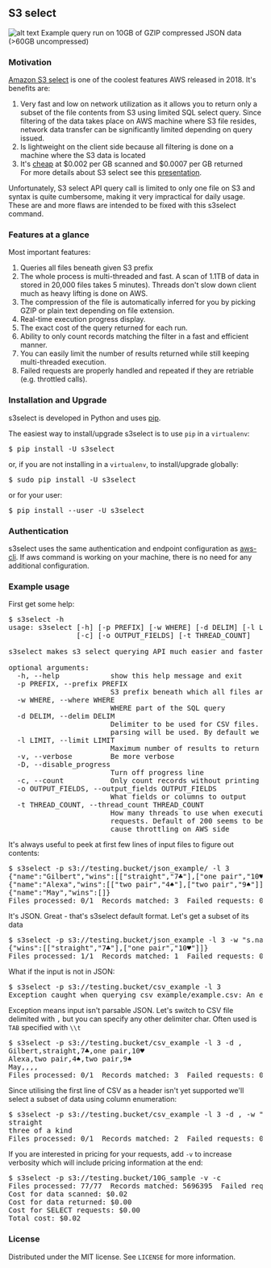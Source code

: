 ## S3 select

![alt text](https://github.com/marko-bast/s3select/raw/master/s3select_example_run.gif "Example run")
Example query run on 10GB of GZIP compressed JSON data (>60GB uncompressed)

### Motivation
[Amazon S3 select](https://docs.aws.amazon.com/AmazonS3/latest/dev/s3-glacier-select-sql-reference-select.html) is one of the coolest features AWS released in 2018. It's benefits are:
1) Very fast and low on network utilization as it allows you to return only a subset of the file contents from S3 using limited SQL select query. Since filtering of the data takes place on AWS machine where S3 file resides, network data transfer can be significantly limited depending on query issued.
2) Is lightweight on the client side because all filtering is done on a machine where the S3 data is located 
4) It's [cheap](https://aws.amazon.com/s3/pricing/#Request_pricing_.28varies_by_region.29) at $0.002 per GB scanned and $0.0007 per GB returned<br>
For more details about S3 select see this [presentation](https://www.youtube.com/watch?v=uxcyoc6uaLM).<p>

Unfortunately, S3 select API query call is limited to only one file on S3 and syntax is quite cumbersome, making it very impractical for daily usage. These are and more flaws are intended to be fixed with this s3select command.    

### Features at a glance
Most important features:
 1) Queries all files beneath given S3 prefix
 2) The whole process is multi-threaded and fast. A scan of 1.1TB of data in stored in 20,000 files takes 5 minutes). Threads don't slow down client much as heavy lifting is done on AWS.
 3) The compression of the file is automatically inferred for you by picking GZIP or plain text depending on file extension. 
 4) Real-time execution progress display.
 5) The exact cost of the query returned for each run.
 6) Ability to only count records matching the filter in a  fast and efficient manner.
 7) You can easily limit the number of results returned while still keeping multi-threaded execution.
 8) Failed requests are properly handled and repeated if they are retriable (e.g. throttled calls). 

### Installation and Upgrade
s3select is developed in Python and uses [pip](http://www.pip-installer.org/en/latest/).<p>

The easiest way to install/upgrade s3select is to use `pip` in a `virtualenv`:

<pre>$ pip install -U s3select</pre>

or, if you are not installing in a `virtualenv`, to install/upgrade globally:

<pre>$ sudo pip install -U s3select</pre>

or for your user:

<pre>$ pip install --user -U s3select</pre>

### Authentication

s3select uses the same authentication and endpoint configuration as [aws-cli](https://github.com/aws/aws-cli#getting-started). If aws command is working on your machine, there is no need for any additional configuration.

### Example usage
First get some help:
<pre>
$ s3select -h
usage: s3select [-h] [-p PREFIX] [-w WHERE] [-d DELIM] [-l LIMIT] [-v] [-D]
                [-c] [-o OUTPUT_FIELDS] [-t THREAD_COUNT]

s3select makes s3 select querying API much easier and faster

optional arguments:
  -h, --help            show this help message and exit
  -p PREFIX, --prefix PREFIX
                        S3 prefix beneath which all files are queried
  -w WHERE, --where WHERE
                        WHERE part of the SQL query
  -d DELIM, --delim DELIM
                        Delimiter to be used for CSV files. If specified CSV
                        parsing will be used. By default we expect JSON input
  -l LIMIT, --limit LIMIT
                        Maximum number of results to return
  -v, --verbose         Be more verbose
  -D, --disable_progress
                        Turn off progress line
  -c, --count           Only count records without printing them to stdout
  -o OUTPUT_FIELDS, --output_fields OUTPUT_FIELDS
                        What fields or columns to output
  -t THREAD_COUNT, --thread_count THREAD_COUNT
                        How many threads to use when executing s3_select api
                        requests. Default of 200 seems to be max that doesn't
                        cause throttling on AWS side
</pre>

It's always useful to peek at first few lines of input files to figure out contents:
<pre>
$ s3select -p s3://testing.bucket/json_example/ -l 3
{"name":"Gilbert","wins":[["straight","7♣"],["one pair","10♥"]]}
{"name":"Alexa","wins":[["two pair","4♠"],["two pair","9♠"]]}
{"name":"May","wins":[]}
Files processed: 0/1  Records matched: 3  Failed requests: 0</pre>

It's JSON. Great - that's s3select default format. Let's get a subset of its data
<pre>
$ s3select -p s3://testing.bucket/json_example -l 3 -w "s.name LIKE '%Gil%'" -o "s.wins"
{"wins":[["straight","7♣"],["one pair","10♥"]]}
Files processed: 1/1  Records matched: 1  Failed requests: 0
</pre>

What if the input is not in JSON:
<pre>
$ s3select -p s3://testing.bucket/csv_example -l 3
Exception caught when querying csv_example/example.csv: An error occurred (JSONParsingError) when calling the SelectObjectContent operation: Error parsing JSON file. Please check the file and try again.
</pre>
Exception means input isn't parsable JSON. Let's switch to CSV file delimited with `,` but you can specify any other delimiter char. Often used is `TAB` specified with `\\t` 
<pre>
$ s3select -p s3://testing.bucket/csv_example -l 3 -d ,
Gilbert,straight,7♣,one pair,10♥
Alexa,two pair,4♠,two pair,9♠
May,,,,
Files processed: 0/1  Records matched: 3  Failed requests: 0
</pre>

Since utilising the first line of CSV as a header isn't yet supported we'll select a subset of data using column enumeration:   
<pre>
$ s3select -p s3://testing.bucket/csv_example -l 3 -d , -w "s._1 LIKE '%i%'" -o "s._2"
straight
three of a kind
Files processed: 0/1  Records matched: 2  Failed requests: 0
</pre>

If you are interested in pricing for your requests, add `-v` to increase verbosity which will include pricing information at the end:
<pre>
$ s3select -p s3://testing.bucket/10G_sample -v -c
Files processed: 77/77  Records matched: 5696395  Failed requests: 0
Cost for data scanned: $0.02
Cost for data returned: $0.00
Cost for SELECT requests: $0.00
Total cost: $0.02
</pre>

### License

Distributed under the MIT license. See `LICENSE` for more information.
